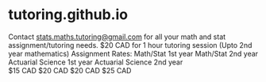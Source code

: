 # tutoring.github.io
Contact stats.maths.tutoring@gmail.com for all your math and stat assignment/tutoring needs.
$20 CAD for 1 hour tutoring session (Upto 2nd year mathematics)
Assignment Rates:
Math/Stat 1st year             Math/Stat 2nd year             Actuarial Science 1st year             Actuarial Science 2nd year                 
$15 CAD                        $20 CAD                        $20 CAD                                $25 CAD

